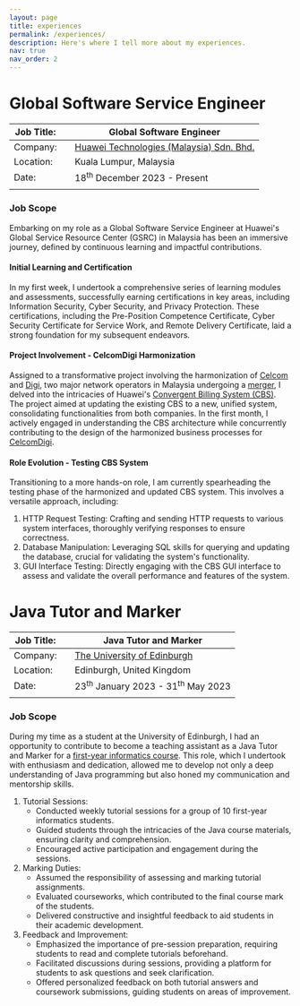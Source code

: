 ```yaml
---
layout: page
title: experiences
permalink: /experiences/
description: Here's where I tell more about my experiences.
nav: true
nav_order: 2
---
```


# Global Software Service Engineer

| Job Title: |   | Global Software Engineer                                               |
| ---------  | - | ---------------------------------------------------------------------- |
| Company:   |   | [Huawei Technologies (Malaysia) Sdn. Bhd.](https://www.huawei.com/my/) |
| Location:  |   | Kuala Lumpur, Malaysia                                                 |
| Date:      |   | 18<sup>th</sup> December 2023 - Present                                |
|            |   |                                                                        |

### Job Scope

Embarking on my role as a Global Software Service Engineer at Huawei's Global Service Resource Center (GSRC) in Malaysia has been an immersive journey, defined by continuous learning and impactful contributions.

#### Initial Learning and Certification

In my first week, I undertook a comprehensive series of learning modules and assessments, successfully earning certifications in key areas, including Information Security, Cyber Security, and Privacy Protection. These certifications, including the Pre-Position Competence Certificate, Cyber Security Certificate for Service Work, and Remote Delivery Certificate, laid a strong foundation for my subsequent endeavors.

#### Project Involvement - CelcomDigi Harmonization

Assigned to a transformative project involving the harmonization of [Celcom](https://www.celcom.com.my/) and [Digi](https://www.digi.com.my/), two major network operators in Malaysia undergoing a [merger](https://www.celcom.com.my/celcom-digi-merger), I delved into the intricacies of Huawei's [Convergent Billing System (CBS)](https://carrier.huawei.com/en/products/service-and-software/software-business). The project aimed at updating the existing CBS to a new, unified system, consolidating functionalities from both companies. In the first month, I actively engaged in understanding the CBS architecture while concurrently contributing to the design of the harmonized business processes for [CelcomDigi](https://www.celcomdigi.com/).

#### Role Evolution - Testing CBS System

Transitioning to a more hands-on role, I am currently spearheading the testing phase of the harmonized and updated CBS system. This involves a versatile approach, including:

1. HTTP Request Testing: Crafting and sending HTTP requests to various system interfaces, thoroughly verifying responses to ensure correctness.
2. Database Manipulation: Leveraging SQL skills for querying and updating the database, crucial for validating the system's functionality.
3. GUI Interface Testing: Directly engaging with the CBS GUI interface to assess and validate the overall performance and features of the system.



# Java Tutor and Marker

| Job Title: |   | Java Tutor and Marker                                   |
| ---------  | - | ------------------------------------------------------- |
| Company:   |   | [The University of Edinburgh](https://www.ed.ac.uk/)    |
| Location:  |   | Edinburgh, United Kingdom                               |
| Date:      |   | 23<sup>th</sup> January 2023 - 31<sup>th</sup> May 2023 |
|            |   |                                                         |

### Job Scope

During my time as a student at the University of Edinburgh, I had an opportunity to contribute to become a teaching assistant as a Java Tutor and Marker for a [first-year informatics course](http://www.drps.ed.ac.uk/20-21/dpt/cxinfr08029.htm). This role, which I undertook with enthusiasm and dedication, allowed me to develop not only a deep understanding of Java programming but also honed my communication and mentorship skills.

1. Tutorial Sessions:
    - Conducted weekly tutorial sessions for a group of 10 first-year informatics students.
    - Guided students through the intricacies of the Java course materials, ensuring clarity and comprehension.
    - Encouraged active participation and engagement during the sessions.
2. Marking Duties:
    - Assumed the responsibility of assessing and marking tutorial assignments.
    - Evaluated courseworks, which contributed to the final course mark of the students.
    - Delivered constructive and insightful feedback to aid students in their academic development.
3. Feedback and Improvement:
    - Emphasized the importance of pre-session preparation, requiring students to read and complete tutorials beforehand.
    - Facilitated discussions during sessions, providing a platform for students to ask questions and seek clarification.
    - Offered personalized feedback on both tutorial answers and coursework submissions, guiding students on areas of improvement.

